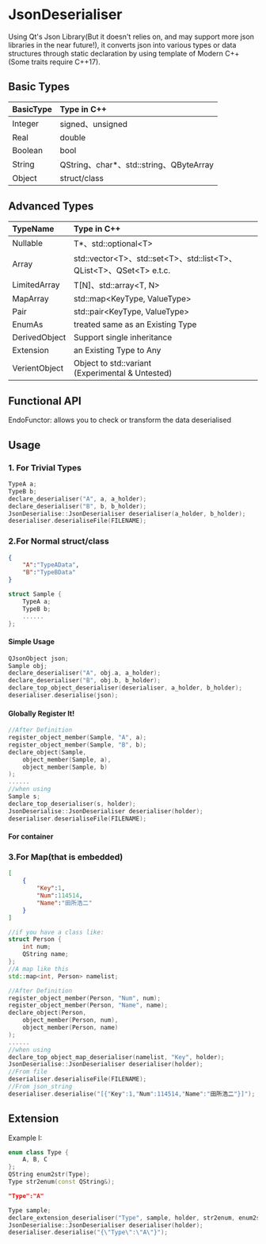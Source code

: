 # JsonDeserialiser

Using Qt's Json Library(But it doesn't relies on, and may support more json libraries in the near future!), it converts json into various types or data structures through static declaration by using template of Modern C++(Some traits require C++17).

## Basic Types

|BasicType|Type in C++|
|:-|:-|
|Integer|signed、unsigned|
|Real|double|
|Boolean|bool|
|String|QString、char*、std::string、QByteArray|
|Object|struct/class|

## Advanced Types

|TypeName|Type in C++|
|:-|:-|
|Nullable|T*、std::optional\<T>|
|Array|std::vector\<T>、std::set\<T>、std::list\<T>、QList\<T>、QSet\<T> e.t.c.|
|LimitedArray|T[N]、std::array\<T, N>|
|MapArray|std::map\<KeyType, ValueType>|
|Pair|std::pair\<KeyType, ValueType>|
|EnumAs|treated same as an Existing Type|
|DerivedObject|Support single inheritance|
|Extension|an Existing Type to Any|
|VerientObject|Object to std::variant<br>(Experimental & Untested)|

## Functional API

EndoFunctor: allows you to check or transform the data deserialised

## Usage

### 1. For Trivial Types

```c++
TypeA a;
TypeB b;
declare_deserialiser("A", a, a_holder);
declare_deserialiser("B", b, b_holder);
JsonDeserialise::JsonDeserialiser deserialiser(a_holder, b_holder);
deserialiser.deserialiseFile(FILENAME);
```

### 2.For Normal struct/class

```json
{
    "A":"TypeAData",
    "B":"TypeBData"
}
```

```c++
struct Sample {
    TypeA a;
    TypeB b;
    ......
};
```

#### Simple Usage

```c++
QJsonObject json;
Sample obj;
declare_deserialiser("A", obj.a, a_holder);
declare_deserialiser("B", obj.b, b_holder);
declare_top_object_deserialiser(deserialiser, a_holder, b_holder);
deserialiser.deserialise(json);
```

#### Globally Register It!

```c++
//After Definition
register_object_member(Sample, "A", a);
register_object_member(Sample, "B", b);
declare_object(Sample,
    object_member(Sample, a),
    object_member(Sample, b)
);
......
//when using
Sample s;
declare_top_deserialiser(s, holder);
JsonDeserialise::JsonDeserialiser deserialiser(holder);
deserialiser.deserialiseFile(FILENAME);
```

#### For container

### 3.For Map(that is embedded)

```json
[
    {
        "Key":1,
        "Num":114514,
        "Name":"田所浩二"
    }
]
```

```c++
//if you have a class like:
struct Person {
    int num;
    QString name;
};
//A map like this
std::map<int, Person> namelist;
```

```c++
//After Definition
register_object_member(Person, "Num", num);
register_object_member(Person, "Name", name);
declare_object(Person,
    object_member(Person, num),
    object_member(Person, name)
);
......
//when using
declare_top_object_map_deserialiser(namelist, "Key", holder);
JsonDeserialise::JsonDeserialiser deserialiser(holder);
//From file
deserialiser.deserialiseFile(FILENAME);
//From json_string
deserialiser.deserialise("[{"Key":1,"Num":114514,"Name":"田所浩二"}]");
```

## Extension

Example I:

```c++
enum class Type {
    A, B, C
};
QString enum2str(Type);
Type str2enum(const QString&);
```

```json
"Type":"A"
```

```c++
Type sample;
declare_extension_deserialiser("Type", sample, holder, str2enum, enum2str);
JsonDeserialise::JsonDeserialiser deserialiser(holder);
deserialiser.deserialise("{\"Type\":\"A\"}");
```
